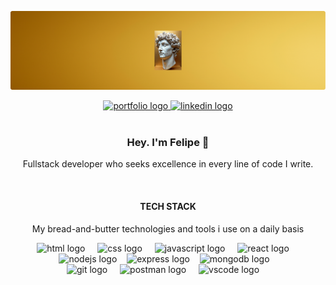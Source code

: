 
![Alt text](./fehbannertest.png)

<div align="center">
<a href="https://www.fehmatos.com/" target="_blank">
  <img src="https://img.shields.io/static/v1?message=Portfolio&label=&color=B69121&logoColor=white&labelColor=&style=for-the-badge" height="25" alt="portfolio logo" />
</a>
<a href="https://www.linkedin.com/in/fehmatos/" target="_blank">
  <img src="https://img.shields.io/static/v1?message=LinkedIn&logo=linkedin&label=&color=DBB42C&logoColor=white&labelColor=&style=for-the-badge" height="25" alt="linkedin logo"  />
</a>
</div>
</br>




<div align="center">
  <h3>Hey. I'm Felipe 👋</h3>
<p>Fullstack developer who seeks excellence in every line of code I write.</p>
 </div> </br>

<div align="center">
<h4>TECH STACK</h4>
<p>My bread-and-butter technologies and tools i use on a daily basis</p>
 </div>
 

<div align= "center">
  <img src="https://cdn.jsdelivr.net/gh/devicons/devicon/icons/html5/html5-original.svg" height="40" alt="html logo"  />
  <img width="12" />
    <img src="https://cdn.jsdelivr.net/gh/devicons/devicon/icons/css3/css3-original.svg" height="40" alt="css logo"  />
  <img width="12" />
    <img src="https://cdn.jsdelivr.net/gh/devicons/devicon/icons/javascript/javascript-original.svg" height="40" alt="javascript logo"  />
  <img width="12" />
  <img src="https://cdn.jsdelivr.net/gh/devicons/devicon/icons/react/react-original.svg" height="40" alt="react logo"  />
  <img width="12" />
   </div>
   
<div align= "center">
  <img src="https://cdn.jsdelivr.net/gh/devicons/devicon/icons/nodejs/nodejs-original.svg" height="40" alt="nodejs logo"  />
  <img width="8" />
 <img src="https://cdn.jsdelivr.net/gh/devicons/devicon/icons/express/express-original.svg" height="40" alt="express logo"  />
  <img width="8" />
   <img src="https://cdn.jsdelivr.net/gh/devicons/devicon/icons/mongodb/mongodb-original.svg" height="40" alt="mongodb logo"  />
  <img width="8" />

   </div>
   
<div align= "center">
  <img src="https://cdn.jsdelivr.net/gh/devicons/devicon/icons/git/git-original.svg" height="40" alt="git logo"  />
  <img width="12" />
    <img src="https://cdn.jsdelivr.net/gh/devicons/devicon/icons/postman/postman-original.svg" height="40" alt="postman logo"  />
  <img width="12" />
   <img src="https://cdn.jsdelivr.net/gh/devicons/devicon/icons/vscode/vscode-original.svg" height="40" alt="vscode logo"  />
  <img width="12" />
